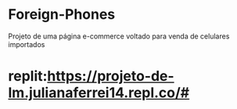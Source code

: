 # Foreign-Phones
Projeto de uma página e-commerce voltado para venda de celulares importados 
# replit:https://projeto-de-lm.julianaferrei14.repl.co/#
